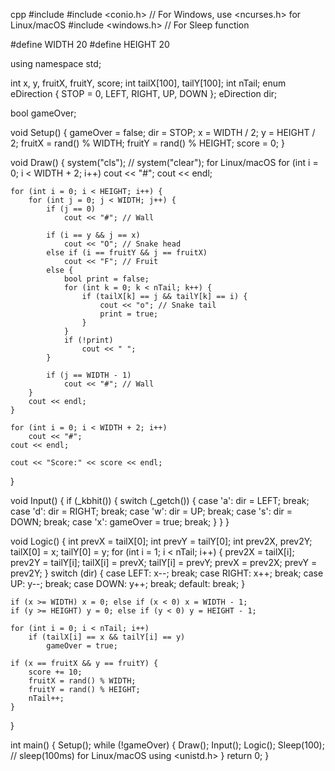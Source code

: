 

cpp
#include <iostream>
#include <conio.h> // For Windows, use <ncurses.h> for Linux/macOS
#include <windows.h> // For Sleep function

#define WIDTH 20
#define HEIGHT 20

using namespace std;

int x, y, fruitX, fruitY, score;
int tailX[100], tailY[100];
int nTail;
enum eDirection { STOP = 0, LEFT, RIGHT, UP, DOWN };
eDirection dir;

bool gameOver;

void Setup() {
    gameOver = false;
    dir = STOP;
    x = WIDTH / 2;
    y = HEIGHT / 2;
    fruitX = rand() % WIDTH;
    fruitY = rand() % HEIGHT;
    score = 0;
}

void Draw() {
    system("cls"); // system("clear"); for Linux/macOS
    for (int i = 0; i < WIDTH + 2; i++)
        cout << "#";
    cout << endl;

    for (int i = 0; i < HEIGHT; i++) {
        for (int j = 0; j < WIDTH; j++) {
            if (j == 0)
                cout << "#"; // Wall
            
            if (i == y && j == x)
                cout << "O"; // Snake head
            else if (i == fruitY && j == fruitX)
                cout << "F"; // Fruit
            else {
                bool print = false;
                for (int k = 0; k < nTail; k++) {
                    if (tailX[k] == j && tailY[k] == i) {
                        cout << "o"; // Snake tail
                        print = true;
                    }
                }
                if (!print)
                    cout << " ";
            }

            if (j == WIDTH - 1)
                cout << "#"; // Wall
        }
        cout << endl;
    }

    for (int i = 0; i < WIDTH + 2; i++)
        cout << "#";
    cout << endl;

    cout << "Score:" << score << endl;
}

void Input() {
    if (_kbhit()) {
        switch (_getch()) {
        case 'a':
            dir = LEFT;
            break;
        case 'd':
            dir = RIGHT;
            break;
        case 'w':
            dir = UP;
            break;
        case 's':
            dir = DOWN;
            break;
        case 'x':
            gameOver = true;
            break;
        }
    }
}

void Logic() {
    int prevX = tailX[0];
    int prevY = tailY[0];
    int prev2X, prev2Y;
    tailX[0] = x;
    tailY[0] = y;
    for (int i = 1; i < nTail; i++) {
        prev2X = tailX[i];
        prev2Y = tailY[i];
        tailX[i] = prevX;
        tailY[i] = prevY;
        prevX = prev2X;
        prevY = prev2Y;
    }
    switch (dir) {
    case LEFT:
        x--;
        break;
    case RIGHT:
        x++;
        break;
    case UP:
        y--;
        break;
    case DOWN:
        y++;
        break;
    default:
        break;
    }

    if (x >= WIDTH) x = 0; else if (x < 0) x = WIDTH - 1;
    if (y >= HEIGHT) y = 0; else if (y < 0) y = HEIGHT - 1;

    for (int i = 0; i < nTail; i++)
        if (tailX[i] == x && tailY[i] == y)
            gameOver = true;

    if (x == fruitX && y == fruitY) {
        score += 10;
        fruitX = rand() % WIDTH;
        fruitY = rand() % HEIGHT;
        nTail++;
    }
}

int main() {
    Setup();
    while (!gameOver) {
        Draw();
        Input();
        Logic();
        Sleep(100); // sleep(100ms) for Linux/macOS using <unistd.h>
    }
    return 0;
}
